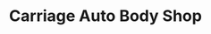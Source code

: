 ---
title: "Carriage Auto Body Shop"
url: /bluffton/carriage-auto-body-shop-buckingham-plantation-drive/
shop: Autowerkstatt
---